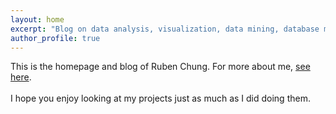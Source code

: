 ```yaml
---
layout: home
excerpt: "Blog on data analysis, visualization, data mining, database management, SQL, and Python."
author_profile: true
---
```


This is the homepage and blog of Ruben Chung. For more about me, <a href="/about" style="text-decoration: underline">see here</a>.  
<br>
I hope you enjoy looking at my projects just as much as I did doing them.

